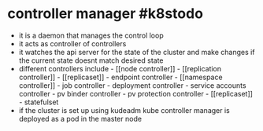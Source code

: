 # controller manager #k8stodo
- it is a daemon that manages the control loop
- it acts as controller of controllers
- it watches the api server for the state of the cluster and make changes if the current state doesnt match desired state
- different controllers include
      - [[node controller]]
      - [[replication controller]]
      - [[replicaset]]
      - endpoint controller
      - [[namespace controller]]
      - job controller
      - deployment controller
      - service accounts controller
      - pv binder controller
      - pv protection controller
      - [[replicaset]]
      - statefulset
- if the cluster is set up using kudeadm kube controller manager is deployed as a pod in the master node